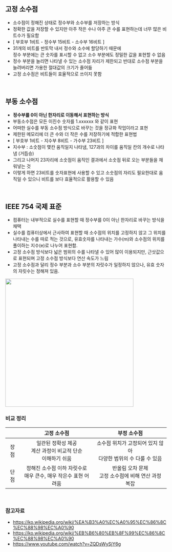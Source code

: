 ## 고정 소수점
- 소수점이 정해진 상태로 정수부와 소수부를 저장하는 방식
- 정확한 값을 저장할 수 있지만 아주 작은 수나 아주 큰 수를 표현하는데 너무 많은 비트수가 필요함
- [ 부호부 1비트 - 정수부 15비트 - 소수부 16비트 ]
- 31개의 비트를 반토막 내서 정수와 소수에 할당하기 때문에 <br/>정수 부분에는 큰 숫자를 표시할 수 없고 소수 부분에도 정밀한 값을 표현할 수 없음
- 정수 부분을 늘리면 나타낼 수 있는 소수점 자리가 제한되고 반대로 소수점 부분을 늘려버리면 가용한 절대값의 크기가 줄어듦
- 고정 소수점은 비트들이 효율적으로 쓰이지 못함<br/>

<br/>

## 부동 소수점
- **정수부를 0이 아닌 한자리로 이동해서 표현하는 방식**
- 부동소수점은 모든 이진수 숫자를 1.xxxxxx 와 같이 표현
- 어떠한 실수를 부동 소수점 방식으로 바꾸는 것을 정규화 작업이라고 표현
- 제한된 메모리에 더 큰 수와 더 작은 수를 저장하기에 적합한 표현법
- [ 부호부 1비트 - 지수부 8비트 - 가수부 23비트 ]
- 지수부 : 소숫점이 몇칸 움직일지 나타냄, 127과의 차이를 움직일 칸의 개수로 나타냄 (거듭승)
- 그리고 나머지 23자리에 소숫점이 움직인 결과에서 소숫점 뒤로 오는 부분들을 채워넣는 것
- 이렇게 하면 23비트를 숫자표현에 사용할 수 있고 소숫점의 자리도 필요한대로 움직일 수 있으니 비트를 보다 효율적으로 활용할 수 있음

<br/>

## IEEE 754 국제 표준
- 컴퓨터는 내부적으로 실수를 표현할 때 정수부를 0이 아닌 한자리로 바꾸는 방식을 채택
- 실수를 컴퓨터상에서 근사하여 표현할 때 소수점의 위치를 고정하지 않고 그 위치를 나타내는 수를 따로 적는 것으로, 유효숫자를 나타내는 가수(m)와 소수점의 위치를 풀이하는 지수(e)로 나누어 표현함.
- 고정 소수점 방식보다 넓은 범위의 수를 나타낼 수 있어 많이 이용되지만, 근삿값으로 표현되며 고정 소수점 방식보다 연산 속도가 느림
- 고정 소수점과 달리 정수 부분과 소수 부분의 자릿수가 일정하지 않으나, 유효 숫자의 자릿수는 정해져 있음.

<image src="https://velog.velcdn.com/images/miniso/post/0ddb3af2-107e-4407-b5d4-2038555a0589/image.jpg" width="400"/>

<br/>

### 비교 정리 
||고정 소수점|부정 소수점|
|:-:|:-:|:-:|
|장점|일관된 정확성 제공<br/> 계산 과정이 비교적 단순<br/> 이해하기 쉬움|소수점 위치가 고정되어 있지 않아<br/>다양한 범위의 수 다룰 수 있음<br/> |
|단점|정해진 소수점 이하 자릿수로 <br/> 매우 큰수, 매우 작은수 표현 어려움|반올림 오차 문제 <br/> 고정 소수점에 비해 연산 과정 복잡|


<br/>

### 참고자료
- https://ko.wikipedia.org/wiki/%EA%B3%A0%EC%A0%95%EC%86%8C%EC%88%98%EC%A0%90
- https://ko.wikipedia.org/wiki/%EB%B6%80%EB%8F%99%EC%86%8C%EC%88%98%EC%A0%90
- https://www.youtube.com/watch?v=ZQDsWySjY6g